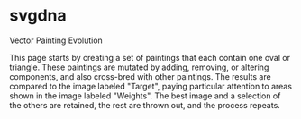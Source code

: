svgdna
======

Vector Painting Evolution

This page starts by creating a set of paintings that each contain one oval or triangle.
These paintings are mutated by adding, removing, or altering components, and also
cross-bred with other paintings. The results are compared to the image labeled "Target",
paying particular attention to areas shown in the image labeled "Weights".
The best image and a selection of the others are retained, the rest are thrown out,
and the process repeats.
